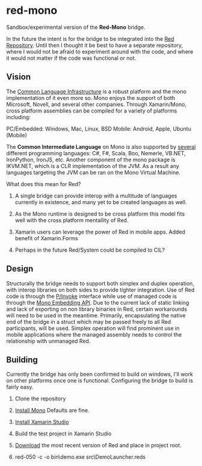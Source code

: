 red-mono
========

Sandbox/experimental version of the **Red-Mono** bridge.

In the future the intent is for the bridge to be integrated into the [Red Repository](https://github.com/red/red).  Until then I thought it be best to have a separate repository, where I would not be afraid to experiment around with the code, and where it would not matter if the code was functional or not.

Vision
------------------------

The [Common Language Infrastructure](http://www.ecma-international.org/publications/standards/Ecma-335.htm) is a robust platform and the mono implementation of it even more so.  Mono enjoys the support of both Microsoft, Novell, and several other companies.  Through Xamarin/Mono, cross platform assemblies can be compiled for a variety of platforms including:

PC/Embedded: Windows, Mac, Linux, BSD
Mobile:      Android, Apple, Ubuntu (Mobile)

The **Common Intermediate Language** on Mono is also supported by [several](http://www.mono-project.com/docs/about-mono/languages/) different programming languages: C#, F#, Scala, Boo, Nemerle, VB.NET, IronPython, IronJS, etc.  Another component of the mono package is IKVM.NET, which is a CLR implementation of the JVM.  As a result any languages targeting the JVM can be ran on the Mono Virtual Machine.

What does this mean for Red?

1. A single bridge can provide interop with a multitude of languages currently in existence, and many yet to be created languages as well.

2. As the Mono runtime is designed to be cross platform this model fits well with the cross platform mentallity of Red.

3. Xamarin users can leverage the power of Red in mobile apps.  Added benefit of Xamarin.Forms

4. Perhaps in the future Red/System could be compiled to CIL?

Design
------------------------

Structurally the bridge needs to support both simplex and duplex operation, with interop libraries on both sides to provide tighter integration.  Use of Red code is through the [P/Invoke](http://www.mono-project.com/docs/advanced/pinvoke/) interface while use of managed code is through the [Mono Embedding API](http://www.mono-project.com/docs/advanced/embedding/).  Due to the current lack of static linking and lack of exporting on non library binaries in Red, certain workarounds will need to be used in the meantime.  Primarily, encapsulating the native end of the bridge in a struct which may be passed freely to all Red participants, will be used.  Simplex operation will find prominent use in mobile applications where the managed assembly needs to control the relationship with unmanaged Red.

Building
------------------------

Currently the bridge has only been confirmed to build on windows, I'll work on other platforms once one is functional.  Configuring the bridge to build is fairly easy.

1. Clone the repository

2. [Install Mono](http://www.mono-project.com/download/)  Defaults are fine.

3. [Install Xamarin Studio](http://www.monodevelop.com/download/)

4. Build the test project in Xamarin Studio

5. [Download](http://www.red-lang.org/p/download.html) the most recent version of Red and place in project root.

6. red-050 -c -o bin\demo.exe src\DemoLauncher.reds